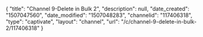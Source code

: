{
    "title": "Channel 9-Delete in Bulk 2",
    "description": null,
    "date_created": "1507047560",
    "date_modified": "1507048283",
    "channelid": "117406318",
    "type": "captivate",
    "layout": "channel",
    "url": "\/c\/channel-9-delete-in-bulk-2\/117406318"
}